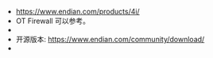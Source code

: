 - https://www.endian.com/products/4i/
- OT Firewall 可以参考。
-
- 开源版本: https://www.endian.com/community/download/
-